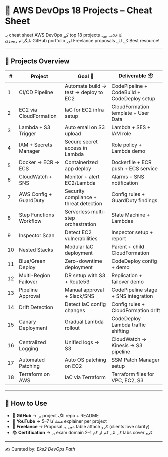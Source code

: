 # 🚀 AWS DevOps 18 Projects – Cheat Sheet  

یہ cheat sheet AWS DevOps کے top 18 projects کا خلاصہ ہے۔  
ایگزام ریویژن، GitHub portfolio اور Freelance proposals کے لئے Best resource!  

---

## 📑 Projects Overview  

| #  | Project                 | Goal 🎯                                | Deliverable 📦                              |
| -- | ----------------------- | -------------------------------------- | ------------------------------------------- |
| 1  | CI/CD Pipeline          | Automate build → test → deploy to EC2  | CodePipeline + CodeBuild + CodeDeploy setup |
| 2  | EC2 via CloudFormation  | IaC for EC2 infra setup                | CloudFormation template + User Data         |
| 3  | Lambda + S3 Trigger     | Auto email on S3 upload                | Lambda + SES + IAM role                     |
| 4  | IAM + Secrets Manager   | Secure secret access in Lambda         | Role policy + Lambda demo                   |
| 5  | Docker → ECR → ECS      | Containerized app deploy               | Dockerfile + ECR push + ECS service         |
| 6  | CloudWatch + SNS        | Monitor + alert EC2/Lambda             | Alarms + SNS notification                   |
| 7  | AWS Config + GuardDuty  | Security compliance + threat detection | Config rules + GuardDuty findings           |
| 8  | Step Functions Workflow | Serverless multi-step orchestration    | State Machine + Lambdas                     |
| 9  | Inspector Scan          | Detect EC2 vulnerabilities             | Inspector setup + report                    |
| 10 | Nested Stacks           | Modular IaC deployment                 | Parent + child CloudFormation               |
| 11 | Blue/Green Deploy       | Zero-downtime deployment               | CodeDeploy config + demo                    |
| 12 | Multi-Region Failover   | DR setup with S3 + Route53             | Replication + failover demo                 |
| 13 | Pipeline Approval       | Manual approval + Slack/SNS            | CodePipeline stage + SNS integration        |
| 14 | Drift Detection         | Detect IaC config changes              | Config rules + CloudFormation drift         |
| 15 | Canary Deployment       | Gradual Lambda rollout                 | CodeDeploy Lambda traffic shifting          |
| 16 | Centralized Logging     | Unified logs → S3                      | CloudWatch → Kinesis → S3 pipeline          |
| 17 | Automated Patching      | Auto OS patching on EC2                | SSM Patch Manager setup                     |
| 18 | Terraform on AWS        | IaC via Terraform                      | Terraform files for VPC, EC2, S3            |

---

## 🎯 How to Use  

- 📂 **GitHub** → ہر project الگ repo + README  
- 🎥 **YouTube** → 5–7 منٹ کا explainer per project  
- 💼 **Freelance** → Proposal میں یہ table attach کرو (clients love clarity)  
- 📚 **Certification** → ہر exam domain کے لئے کم از کم 1–2 labs cover کرو  

---

✍️ Curated by: *Eks2 DevOps Path*  
